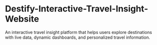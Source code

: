 # Destify-Interactive-Travel-Insight-Website
An interactive travel insight platform that helps users explore destinations with live data, dynamic dashboards, and personalized travel information.
